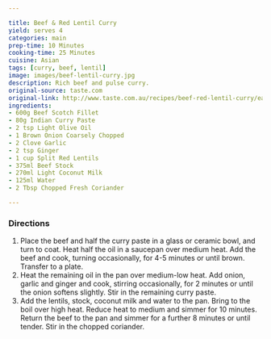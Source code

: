 ```yaml
---

title: Beef & Red Lentil Curry
yield: serves 4
categories: main
prep-time: 10 Minutes
cooking-time: 25 Minutes
cuisine: Asian
tags: [curry, beef, lentil]
image: images/beef-lentil-curry.jpg
description: Rich beef and pulse curry.
original-source: taste.com
original-link: http://www.taste.com.au/recipes/beef-red-lentil-curry/ea9fa252-b027-4259-83c5-36b567bbf7ec
ingredients:
- 600g Beef Scotch Fillet
- 80g Indian Curry Paste
- 2 tsp Light Olive Oil
- 1 Brown Onion Coarsely Chopped
- 2 Clove Garlic
- 2 tsp Ginger
- 1 cup Split Red Lentils
- 375ml Beef Stock
- 270ml Light Coconut Milk
- 125ml Water
- 2 Tbsp Chopped Fresh Coriander

---
```


### Directions

1. Place the beef and half the curry paste in a glass or ceramic bowl, and turn to coat. Heat half the oil in a saucepan over medium heat. Add the beef and cook, turning occasionally, for 4-5 minutes or until brown. Transfer to a plate.
2. Heat the remaining oil in the pan over medium-low heat. Add onion, garlic and ginger and cook, stirring occasionally, for 2 minutes or until the onion softens slightly. Stir in the remaining curry paste.
3. Add the lentils, stock, coconut milk and water to the pan. Bring to the boil over high heat. Reduce heat to medium and simmer for 10 minutes. Return the beef to the pan and simmer for a further 8 minutes or until tender. Stir in the chopped coriander.
